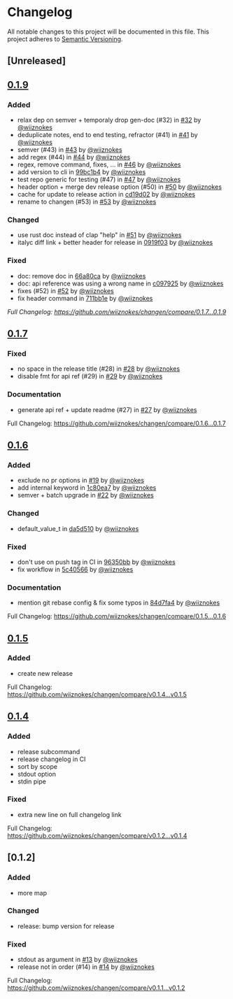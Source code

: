 # Changelog

All notable changes to this project will be documented in this file.
This project adheres to [Semantic Versioning](https://semver.org/spec/v2.0.0.html).

## [Unreleased]

## [0.1.9](https://github.com/wiiznokes/changen/releases/tag/0.1.9)

### Added

- relax dep on semver + temporaly drop gen-doc (#32) in [#32](https://github.com/wiiznokes/changen/pull/32) by [@wiiznokes](https://github.com/wiiznokes)
- deduplicate notes, end to end testing, refractor (#41) in [#41](https://github.com/wiiznokes/changen/pull/41) by [@wiiznokes](https://github.com/wiiznokes)
- semver (#43) in [#43](https://github.com/wiiznokes/changen/pull/43) by [@wiiznokes](https://github.com/wiiznokes)
- add regex (#44) in [#44](https://github.com/wiiznokes/changen/pull/44) by [@wiiznokes](https://github.com/wiiznokes)
- regex, remove command, fixes, ... in [#46](https://github.com/wiiznokes/changen/pull/46) by [@wiiznokes](https://github.com/wiiznokes)
- add version to cli in [99bc1b4](https://github.com/wiiznokes/changen/commit/99bc1b487a728c7cfa2ad985e55d4ed243b8a064) by [@wiiznokes](https://github.com/wiiznokes)
- test repo generic for testing (#47) in [#47](https://github.com/wiiznokes/changen/pull/47) by [@wiiznokes](https://github.com/wiiznokes)
- header option + merge dev release option (#50) in [#50](https://github.com/wiiznokes/changen/pull/50) by [@wiiznokes](https://github.com/wiiznokes)
- cache for update to release action in [cd19d02](https://github.com/wiiznokes/changen/commit/cd19d0265821341a1f18c9052e0041ebced127d1) by [@wiiznokes](https://github.com/wiiznokes)
- rename to changen (#53) in [#53](https://github.com/wiiznokes/changen/pull/53) by [@wiiznokes](https://github.com/wiiznokes)

### Changed

- use rust doc instead of clap "help" in [#51](https://github.com/wiiznokes/changen/pull/51) by [@wiiznokes](https://github.com/wiiznokes)
- italyc diff link + better header for release in [0919f03](https://github.com/wiiznokes/changen/commit/0919f03d41d9fa25369066c7f11d2c3219bc47fa) by [@wiiznokes](https://github.com/wiiznokes)

### Fixed

- doc: remove doc in [66a80ca](https://github.com/wiiznokes/changen/commit/66a80cad176a51f825066a8161aae6f7e553111d) by [@wiiznokes](https://github.com/wiiznokes)
- doc: api reference was using a wrong name in [c097925](https://github.com/wiiznokes/changen/commit/c097925545404a61e7d42d121cb226f10d14c597) by [@wiiznokes](https://github.com/wiiznokes)
- fixes (#52) in [#52](https://github.com/wiiznokes/changen/pull/52) by [@wiiznokes](https://github.com/wiiznokes)
- fix header command in [711bb1e](https://github.com/wiiznokes/changen/commit/711bb1ed516b4afc0f0085393203d371193b6d00) by [@wiiznokes](https://github.com/wiiznokes)

_Full Changelog: https://github.com/wiiznokes/changen/compare/0.1.7...0.1.9_

## [0.1.7](https://github.com/wiiznokes/changen/releases/tag/0.1.7)

### Fixed

- no space in the release title (#28) in [#28](https://github.com/wiiznokes/changen/pull/28) by [@wiiznokes](https://github.com/wiiznokes)
- disable fmt for api ref (#29) in [#29](https://github.com/wiiznokes/changen/pull/29) by [@wiiznokes](https://github.com/wiiznokes)

### Documentation

- generate api ref + update readme (#27) in [#27](https://github.com/wiiznokes/changen/pull/27) by [@wiiznokes](https://github.com/wiiznokes)

Full Changelog: https://github.com/wiiznokes/changen/compare/0.1.6...0.1.7

## [0.1.6](https://github.com/wiiznokes/changen/releases/tag/0.1.6)

### Added

- exclude no pr options in [#19](https://github.com/wiiznokes/changen/pull/19) by [@wiiznokes](https://github.com/wiiznokes)
- add internal keyword in [1c80ea7](https://github.com/wiiznokes/changen/commit/1c80ea700771dddc01a7ae07dcd78d93af9343a1) by [@wiiznokes](https://github.com/wiiznokes)
- semver + batch upgrade in [#22](https://github.com/wiiznokes/changen/pull/22) by [@wiiznokes](https://github.com/wiiznokes)

### Changed

- default_value_t in [da5d510](https://github.com/wiiznokes/changen/commit/da5d510410df619b8b19116c076ab080876ab7f7) by [@wiiznokes](https://github.com/wiiznokes)

### Fixed

- don't use on push tag in CI in [96350bb](https://github.com/wiiznokes/changen/commit/96350bb5b8e9a82ce369172269063846ab97f43c) by [@wiiznokes](https://github.com/wiiznokes)
- fix workflow in [5c40566](https://github.com/wiiznokes/changen/commit/5c405660ac1d2caf88aba9c48b9a93951781c763) by [@wiiznokes](https://github.com/wiiznokes)

### Documentation

- mention git rebase config & fix some typos in [84d7fa4](https://github.com/wiiznokes/changen/commit/84d7fa44178cd405935698ed46fed938e80da603) by [@wiiznokes](https://github.com/wiiznokes)

Full Changelog: https://github.com/wiiznokes/changen/compare/0.1.5...0.1.6

## [0.1.5](https://github.com/wiiznokes/changen/releases/tag/v0.1.5)

### Added

- create new release

Full Changelog: https://github.com/wiiznokes/changen/compare/v0.1.4...v0.1.5

## [0.1.4](https://github.com/wiiznokes/changen/releases/tag/v0.1.4)

### Added

- release subcommand
- release changelog in CI
- sort by scope
- stdout option
- stdin pipe

### Fixed

- extra new line on full changelog link

Full Changelog: https://github.com/wiiznokes/changen/compare/v0.1.2...v0.1.4

## [0.1.2]

### Added

- more map

### Changed

- release: bump version for release

### Fixed

- stdout as argument in [#13](https://github.com/wiiznokes/changen/pull/13) by [@wiiznokes](https://github.com/wiiznokes)
- release not in order (#14) in [#14](https://github.com/wiiznokes/changen/pull/14) by [@wiiznokes](https://github.com/wiiznokes)

Full Changelog: https://github.com/wiiznokes/changen/compare/v0.1.1...v0.1.2
